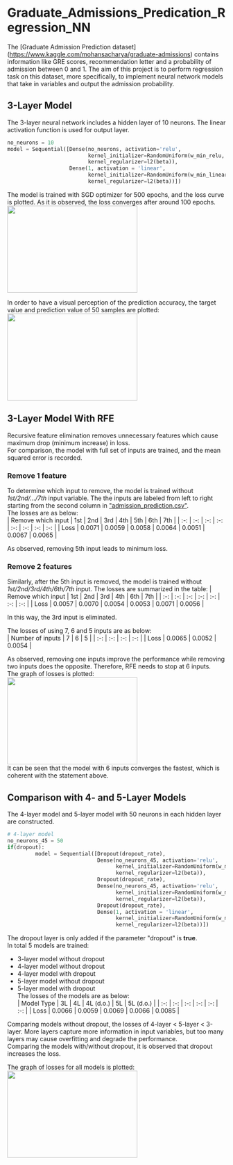 # Graduate_Admissions_Predication_Regression_NN
The [Graduate Admission Prediction dataset] (https://www.kaggle.com/mohansacharya/graduate-admissions) contains information like GRE scores, recommendation letter and a probability of admission between 0 and 1. The aim of this project is to perform regression task on this dataset, more specifically, to implement neural network models that take in variables and output the admission probability.  

## 3-Layer Model
The 3-layer neural network includes a hidden layer of 10 neurons. The linear activation function is used for output layer.  
```python
no_neurons = 10
model = Sequential([Dense(no_neurons, activation='relu', 
                          kernel_initializer=RandomUniform(w_min_relu, w_max_relu), 
                          kernel_regularizer=l2(beta)),
                    Dense(1, activation = 'linear',
                          kernel_initializer=RandomUniform(w_min_linear, w_max_linear),
                          kernel_regularizer=l2(beta))])
```
The model is trained with SGD optimizer for 500 epochs, and the loss curve is plotted. As it is observed, the loss converges after around 100 epochs.   
<img src="https://github.com/StephanieMussi/Graduate_Admissions_Predication_Regression_NN/blob/main/Figures/3Loss.png" width="300" height="200">  

In order to have a visual perception of the prediction accuracy, the target value and prediction value of 50 samples are plotted:  
<img src="https://github.com/StephanieMussi/Graduate_Admissions_Predication_Regression_NN/blob/main/Figures/Target&Prediction.png" width="300" height="200">   

## 3-Layer Model With RFE
Recursive feature elimination removes unnecessary features which cause maximum drop (minimum increase) in loss.  
For comparison, the model with full set of inputs are trained, and the mean squared error is recorded.  

### Remove 1 feature
To determine which input to remove, the model is trained without _1st/2nd/.../7th_ input variable. The the inputs are labeled from left to right starting from the second column in ["admission_prediction.csv"](https://github.com/StephanieMussi/Graduate_Admissions_Predication_Regression_NN/blob/main/admission_predict.csv).   
The losses are as below:  
| Remove which input | 1st | 2nd | 3rd | 4th | 5th | 6th | 7th |
| :-: | :-: | :-: | :-: | :-: | :-: | :-: | :-: |
| Loss | 0.0071 |  0.0059 | 0.0058 | 0.0064 | 0.0051 | 0.0067 |  0.0065 |  
  
As observed, removing 5th input leads to minimum loss.  

### Remove 2 features 
Similarly, after the 5th input is removed, the model is trained without _1st/2nd/3rd/4th/6th/7th_ input. The losses are summarized in the table: 
| Remove which input | 1st | 2nd | 3rd | 4th | 6th | 7th |
| :-: | :-: | :-: | :-: | :-: | :-: | :-: |
| Loss | 0.0057 |  0.0070 | 0.0054 | 0.0053 | 0.0071 | 0.0056 |  

In this way, the 3rd input is eliminated.   
  
The losses of using 7, 6 and 5 inputs are as below:  
| Number of inputs | 7 | 6 | 5 |
| :-: | :-: | :-: | :-: |
| Loss | 0.0065 | 0.0052 | 0.0054 |  
  
As observed, removing one inputs improve the performance while removing two inputs does the opposite. Therefore, RFE needs to stop at 6 inputs.  
The graph of losses is plotted:  
<img src="https://github.com/StephanieMussi/Graduate_Admissions_Predication_Regression_NN/blob/main/Figures/3RFELoss.png" width="300" height="200">   
It can be seen that the model with 6 inputs converges the fastest, which is coherent with the statement above.  


## Comparison with 4- and 5-Layer Models  
The 4-layer model and 5-layer model with 50 neurons in each hidden layer are constructed.  
```python
# 4-layer model
no_neurons_45 = 50
if(dropout):
         model = Sequential([Dropout(dropout_rate),
                             Dense(no_neurons_45, activation='relu', 
                                   kernel_initializer=RandomUniform(w_min_relu1, w_max_relu1), 
                                   kernel_regularizer=l2(beta)),
                             Dropout(dropout_rate),
                             Dense(no_neurons_45, activation='relu', 
                                   kernel_initializer=RandomUniform(w_min_relu2, w_max_relu2), 
                                   kernel_regularizer=l2(beta)),
                             Dropout(dropout_rate),
                             Dense(1, activation = 'linear',
                                   kernel_initializer=RandomUniform(w_min_linear, w_max_linear),
                                   kernel_regularizer=l2(beta))])
```
The dropout layer is only added if the parameter "dropout" is __true__.  
In total 5 models are trained:  
* 3-layer model without dropout
* 4-layer model without dropout
* 4-layer model with dropout
* 5-layer model without dropout
* 5-layer model with dropout  
The losses of the models are as below:  
| Model Type | 3L | 4L | 4L (d.o.) | 5L | 5L (d.o.) |
| :-: | :-: | :-: | :-: | :-: | :-: |
| Loss | 0.0066 |  0.0059 | 0.0069 | 0.0066 | 0.0085 |

Comparing models without dropout, the losses of 4-layer < 5-layer < 3-layer. More layers capture more information in input variables, but too many layers may cause overfitting and degrade the performance.  
Comparing the models with/without dropout, it is observed that dropout increases the loss.  

The graph of losses for all models is plotted:  
<img src="https://github.com/StephanieMussi/Graduate_Admissions_Predication_Regression_NN/blob/main/Figures/345Loss.png" width="300" height="200">   

